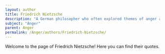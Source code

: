 ```yaml
---
layout: author
title: Friedrich Nietzsche
description: "A German philosopher who often explored themes of anger and resentment in his critiques of morality and cultural norms."
subject: "Anger"
parent: Anger
permalink: /Anger/authors/Friedrich-Nietzsche/
---
```


Welcome to the page of Friedrich Nietzsche! Here you can find their quotes.

